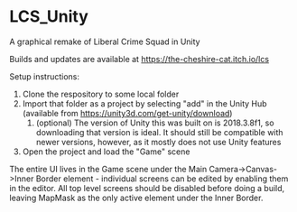# LCS_Unity
A graphical remake of Liberal Crime Squad in Unity

Builds and updates are available at https://the-cheshire-cat.itch.io/lcs

Setup instructions:
1. Clone the respository to some local folder
1. Import that folder as a project by selecting "add" in the Unity Hub (available from https://unity3d.com/get-unity/download)
    1. (optional) The version of Unity this was built on is 2018.3.8f1, so downloading that version is ideal. It should still be compatible with newer versions, however, as it mostly does not use Unity features
1. Open the project and load the "Game" scene

The entire UI lives in the Game scene under the Main Camera->Canvas->Inner Border element - individual screens can be edited by enabling them in the editor. All top level screens should be disabled before doing a build, leaving MapMask as the only active element under the Inner Border.
